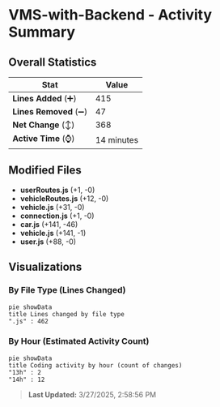# VMS-with-Backend - Activity Summary 

## Overall Statistics

| Stat                   | Value                                                             |
| ---------------------- | ----------------------------------------------------------------- |
| **Lines Added** (➕)   | 415                                          |
| **Lines Removed** (➖) | 47                                        |
| **Net Change** (↕)    | 368                |
| **Active Time** (⌚)   | 14 minutes |


## Modified Files
- **userRoutes.js** (+1, -0)
- **vehicleRoutes.js** (+12, -0)
- **vehicle.js** (+31, -0)
- **connection.js** (+1, -0)
- **car.js** (+141, -46)
- **vehicle.js** (+141, -1)
- **user.js** (+88, -0)

## Visualizations

### By File Type (Lines Changed)

```mermaid
pie showData
title Lines changed by file type
".js" : 462
```

### By Hour (Estimated Activity Count)

```mermaid
pie showData
title Coding activity by hour (count of changes)
"13h" : 2
"14h" : 12
```


> **Last Updated:** 3/27/2025, 2:58:56 PM